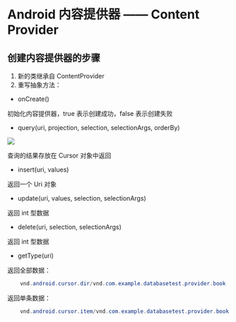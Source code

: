 # Android 内容提供器 —— Content Provider

##  创建内容提供器的步骤

1. 新的类继承自 ContentProvider
2. 重写抽象方法：

* onCreate()

初始化内容提供器，true 表示创建成功，false 表示创建失败

* query(uri, projection, selection, selectionArgs, orderBy)

![](http://7xr2ek.com1.z0.glb.clouddn.com/image/jpg/provider-query.png)

查询的结果存放在 Cursor 对象中返回

* insert(uri, values)

返回一个 Uri 对象

* update(uri, values, selection, selectionArgs)

返回 int 型数据

* delete(uri, selection, selectionArgs)

返回 int 型数据

* getType(uri)

返回全部数据：

``` java
    vnd.android.cursor.dir/vnd.com.example.databasetest.provider.book
```

返回单条数据：

``` java
    vnd.android.cursor.item/vnd.com.example.databasetest.provider.book
```

